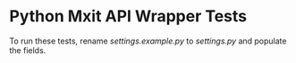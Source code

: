 # Python Mxit API Wrapper Tests

To run these tests, rename *settings.example.py* to *settings.py* and populate the fields.